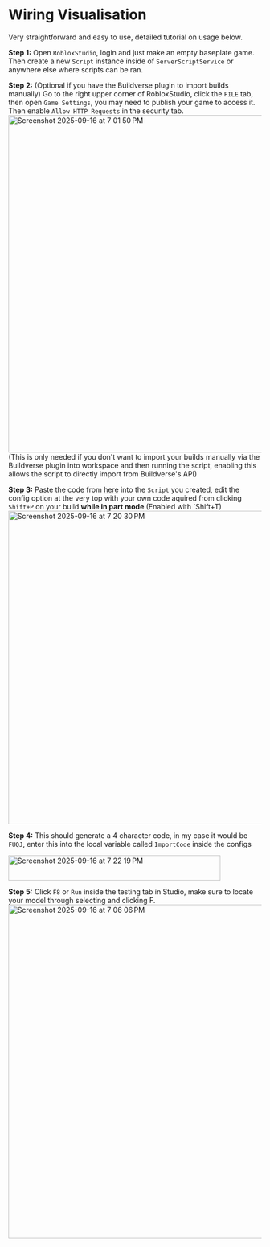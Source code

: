 
# Wiring Visualisation

Very straightforward and easy to use, detailed tutorial on usage below.

**Step 1:**
Open `RobloxStudio`, login and just make an empty baseplate game. Then create a new `Script` instance inside of `ServerScriptService` or anywhere else where scripts can be ran.

**Step 2:** (Optional if you have the Buildverse plugin to import builds manually)
Go to the right upper corner of RobloxStudio, click the `FILE` tab, then open `Game Settings`, you may need to publish your game to access it. Then enable `Allow HTTP Requests` in the security tab.<img width="1003" height="672" alt="Screenshot 2025-09-16 at 7 01 50 PM" src="https://github.com/user-attachments/assets/872a8dac-d869-4793-a2f6-a6947e110d7a" />
(This is only needed if you don't want to import your builds manually via the Buildverse plugin into workspace and then running the script, enabling this allows the script to directly import from Buildverse's API)

**Step 3:**
Paste the code from [here](https://github.com/Fantastic-Fanta/The-Fantastic-Town-API/blob/main/Wiring_Visualisation/Visualiser.lua) into the `Script` you created, edit the config option at the very top with your own code aquired from clicking `Shift+P` on your build **while in part mode** (Enabled with `Shift+T)
<img width="794" height="624" alt="Screenshot 2025-09-16 at 7 20 30 PM" src="https://github.com/user-attachments/assets/166cc943-a216-42f7-98c2-19e8d691f023" />

**Step 4:**
This should generate a 4 character code, in my case it would be `FUQJ`, enter this into the local variable called `ImportCode` inside the configs

<img width="422" height="50" alt="Screenshot 2025-09-16 at 7 22 19 PM" src="https://github.com/user-attachments/assets/ea14a1c4-b26d-4b36-a99e-9c434861d547" />

**Step 5:**
Click `F8` or `Run` inside the testing tab in Studio, make sure to locate your model through selecting and clicking F.
<img width="1260" height="665" alt="Screenshot 2025-09-16 at 7 06 06 PM" src="https://github.com/user-attachments/assets/3e06c402-1830-4ea7-83ee-5a339b134a11" />
